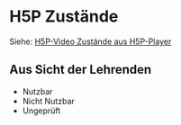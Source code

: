# H5P Zustände

Siehe: [H5P-Video Zustände aus H5P-Player](H5P-Zustände.md)

## Aus Sicht der Lehrenden

- Nutzbar
- Nicht Nutzbar
- Ungeprüft